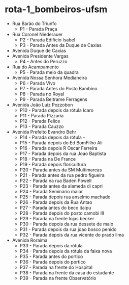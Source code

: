 # rota-1_bombeiros-ufsm

- Rua Barão do Triunfo  
  - P1 - Parada Praça
- Rua Coronel Niederauer  
  - P2 - Parada Edificio Isabel
  - P3 - Parada Antes da Duque de Caxias
- Avenida Duque de Caxias  
- Avenida Presidente Vargas
  - P4 - Antes do Peruzzo
- Rua do Acampamento  
  - P5 - Parada meio da quadra
- Avenida Nossa Senhora Medianeira
  - P6 - Parada Vivo
  - P7 - Parada Antes do Posto Bambino
  - P8 - Parada no Royal
  - P9 - Parada Beltrame Ferragens
- Avenida João Luiz Pozzobon
  - P10 - Parada depois da rótula Icaro
  - P11 - Parada Pizzaria
  - P12 - Parada Felice
  - P13 - Parada Cauzzo
- Avenida Prefeito Evandro Behr
  - P14 - Parada depois da rótula -
  - P15 - Parada depois do Ed BomFilho Ali
  - P16 - Parada depois R Oscar Ferreira  
  - P17 - Parada depois da rua Joao Baptista  
  - P18 - Parada na De France  
  - P19 - Parada depois floricultura
  - P20 - Parada antes da SM Multimarcas
  - P21 - Parada antes da rua pedro figueira
  - P22 - Parada na rua Baden Powell
  - P23 - Parada antes da alameda di capri
  - P24 - Parada Seminario maior
  - P25 - Parada depois rua anselmo machado
  - P26 - Parada depois da Rua Antao
  - P27 - Parada antes do beco itaipu
  - P28 - Parada depois do posto camobi III
  - P29 - Parada na frente lojas becker
  - P30 - Parada depois da rua dessete de maio
  - P31 - Parada depois da rua joao bosco penido
  - P32 - Parada depois da rua vicente do prado lima
- Avenida Roraima
  - P33 - Parada depois da rótula
  - P34 - Parada depois da rótula da faixa nova
  - P35 - Parada antes do portico
  - P36 - Parada depois do portico
  - P37 - Parada na frente do Hospital
  - P38 - Parada na frente da casa do estudante
  - P39 - Parada na frente Observatório
